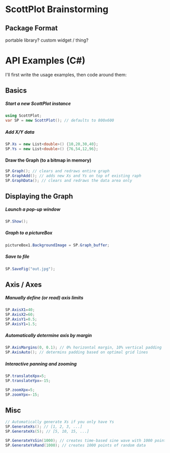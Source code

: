 # ScottPlot Brainstorming

## Package Format
portable library? custom widget / thing?

# API Examples (C#)
I'll first write the usage examples, then code around them:


## Basics 

##### Start a new ScottPlot instance
```c#
using ScottPlot;
var SP = new ScottPlot(); // defaults to 800x600
```

##### Add X/Y data
```c#
SP.Xs = new List<double>() {10,20,30,40};
SP.Ys = new List<double>() {76,54,12,96};
```

#### Draw the Graph (to a bitmap in memory)
```c#
SP.Graph(); // clears and redraws entire graph
SP.GraphAdd(); // adds new Xs and Ys on top of existing raph
SP.GraphData(); // clears and redraws the data area only
```

## Displaying the Graph

##### Launch a pop-up window
```c#
SP.Show();
```

##### Graph to a pictureBox
```c#
pictureBox1.BackgroundImage = SP.Graph_buffer;
```

##### Save to file
```c#
SP.SaveFig("out.jpg");
```

## Axis / Axes

##### Manually define (or read) axis limits
```c#
SP.AxisX1=40;
SP.AxisX2=60;
SP.AxisY1=0.5;
SP.AxisY1=1.5;
```

##### Automatically determine axis by margin
```c#
SP.AxisMargins(0, 0.1); // 0% horizontal margin, 10% vertical padding
SP.AxisAuto(); // determins padding based on optimal grid lines
```

##### Interactive panning and zooming
```c#
SP.translateXpx=5;
SP.translateYpx=-15;
```

```c#
SP.zoomXpx=5;
SP.zoomYpx=-15;
```

## Misc
```c#
// Automatically generate Xs if you only have Ys
SP.GenerateXs(); // [1, 2, 3, ...]
SP.GenerateXs(5); // [5, 10, 15, ...]
```

```c#
SP.GenerateYsSin(1000); // creates time-based sine wave with 1000 points
SP.GenerateYsRand(1000); // creates 1000 points of random data
```

